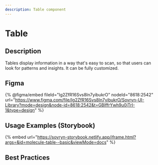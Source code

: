 ```yaml
---
description: Table component
---
```


# Table

## Description

Tables display information in a way that's easy to scan, so that users can look for patterns and insights. It can be fully customized.

## Figma

{% @figma/embed fileId="Ig2ZfR16Svs8In7yibukrO" nodeId="8618:2542" url="https://www.figma.com/file/Ig2ZfR16Svs8In7yibukrO/Sovryn-UI-Library?mode=design&node-id=8618:2542&t=GBIffrYwh9u0jTrI-1&type=design" %}

## Usage Examples (Storybook)

{% embed url="https://sovryn-storybook.netlify.app/iframe.html?args=&id=molecule-table--basic&viewMode=docs" %}

## Best Practices
